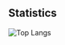 ## Statistics
![Top Langs](https://github-readme-stats.vercel.app/api/top-langs/?username=tbeachill&layout=compact&theme=material-palenight&langs_count=8&card_width=750)
